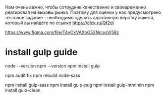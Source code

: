 Нам очень важно, чтобы сотрудник качественно и своевременно реагировал на вызовы рынка. 
Поэтому для оценки у нас предусмотрено тестовое задание - необходимо сделать адаптивную верстку макета, который вы найдёте по ссылке https://clck.ru/Qf2dj

https://www.figma.com/file/T4yOkVAXoG52NrcysVj58z

# install gulp guide

node --version
npm --version
npm install gulp
<!-- npm install -D -->
<!-- npm audit -->
npm audit fix
npm rebuild node-sass


npm install gulp-sass
npm install gulp-pug
npm install gulp-htmlmin
npm install gulp-clean
